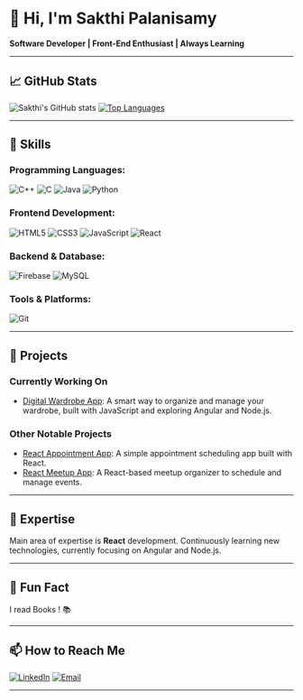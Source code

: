 # 👋 Hi, I'm Sakthi Palanisamy

**Software Developer | Front-End Enthusiast | Always Learning**

---

## 📈 GitHub Stats
![Sakthi's GitHub stats](https://github-readme-stats.vercel.app/api?username=programmer-sakthi&show_icons=true&theme=radical)
[![Top Languages](https://github-readme-stats.vercel.app/api/top-langs/?username=programmer-sakthi&layout=compact&theme=radical)](https://github.com/programmer-sakthi)

---

## 🚀 **Skills**

### **Programming Languages:**
![C++](https://img.shields.io/badge/-C++-00599C?style=flat&logo=c%2B%2B&logoColor=white)
![C](https://img.shields.io/badge/-C-555555?style=flat&logo=c&logoColor=white)
![Java](https://img.shields.io/badge/-Java-007396?style=flat&logo=java&logoColor=white)
![Python](https://img.shields.io/badge/-Python-3776AB?style=flat&logo=python&logoColor=white)

### **Frontend Development:**
![HTML5](https://img.shields.io/badge/-HTML5-E34F26?style=flat&logo=html5&logoColor=white)
![CSS3](https://img.shields.io/badge/-CSS3-1572B6?style=flat&logo=css3)
![JavaScript](https://img.shields.io/badge/-JavaScript-F7DF1E?style=flat&logo=javascript&logoColor=black)
![React](https://img.shields.io/badge/-React-61DAFB?style=flat&logo=react&logoColor=black)

### **Backend & Database:**
![Firebase](https://img.shields.io/badge/-Firebase-FFCA28?style=flat&logo=firebase&logoColor=black)
![MySQL](https://img.shields.io/badge/-MySQL-4479A1?style=flat&logo=mysql&logoColor=white)

### **Tools & Platforms:**
![Git](https://img.shields.io/badge/-Git-F05032?style=flat&logo=git&logoColor=white)

---

## 💼 **Projects**

### **Currently Working On**
- [Digital Wardrobe App](https://github.com/programmer-sakthi/digital-wardrobe-app): A smart way to organize and manage your wardrobe, built with JavaScript and exploring Angular and Node.js.

### **Other Notable Projects**
- [React Appointment App](https://github.com/programmer-sakthi/react-appointment-app): A simple appointment scheduling app built with React.
- [React Meetup App](https://github.com/programmer-sakthi/react-meetup-app): A React-based meetup organizer to schedule and manage events.

---

## 🌟 **Expertise**
Main area of expertise is **React** development. Continuously learning new technologies, currently focusing on Angular and Node.js.

---

## 🎉 **Fun Fact**
I read Books ! 📚

---

## 📫 **How to Reach Me**
[![LinkedIn](https://img.shields.io/badge/-LinkedIn-0077B5?style=flat&logo=linkedin&logoColor=white)](https://www.linkedin.com/in/sakthi-palanisamy-0964a2290/)
[![Email](https://img.shields.io/badge/-Email-D14836?style=flat&logo=gmail&logoColor=white)](mailto:sakthipalanisamy7@gmail.com)

---
